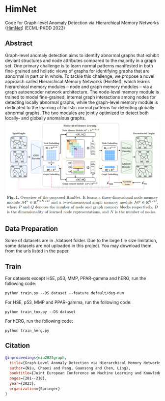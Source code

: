 # HimNet
Code for Graph-level Anomaly Detection via Hierarchical Memory Networks ([HimNet](https://arxiv.org/pdf/2307.00755.pdf)) (ECML-PKDD 2023)

## Abstract
Graph-level anomaly detection aims to identify abnormal graphs that exhibit deviant structures and node attributes compared to the majority in a graph set. One primary challenge is to learn normal patterns manifested in both fine-grained and holistic views of graphs for identifying graphs that are abnormal in part or in whole. To tackle this challenge, we propose a novel approach called Hierarchical Memory Networks (HimNet), which learns hierarchical memory modules – node and graph memory modules – via a graph autoencoder network architecture. The node-level memory module is trained to model fine-grained, internal graph interactions among nodes for detecting locally abnormal graphs, while the graph-level memory module is dedicated to the learning of holistic normal patterns for detecting globally abnormal graphs. The two modules are jointly optimized to detect both locally- and globally anomalous graphs.
![Framework](framework.PNG)

## Data Preparation

Some of datasets are in ./dataset folder. Due to the large file size limitation, some datasets are not uploaded in this project. You may download them from the urls listed in the paper.

## Train
For datasets except HSE, p53, MMP, PPAR-gamma and hERG, run the following code:
    
    python train.py --DS dataset --feature default/deg-num

For HSE, p53, MMP and PPAR-gamma, run the following code:

    python train_tox.py --DS dataset

For hERG, run the following code:

    python train_herg.py


## Citation
```bibtex
@inproceedings{niu2023graph,
  title={Graph-Level Anomaly Detection via Hierarchical Memory Networks},
  author={Niu, Chaoxi and Pang, Guansong and Chen, Ling},
  booktitle={Joint European Conference on Machine Learning and Knowledge Discovery in Databases},
  pages={201--218},
  year={2023},
  organization={Springer}
}
```
